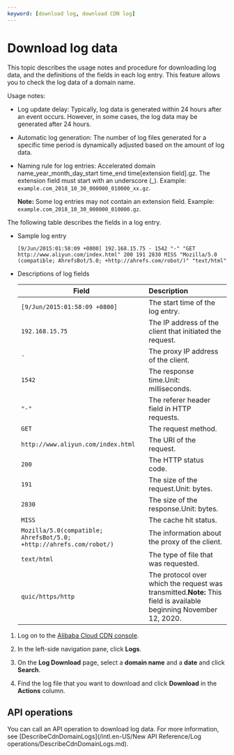 ```yaml
---
keyword: [download log, download CDN log]
---
```


# Download log data

This topic describes the usage notes and procedure for downloading log data, and the definitions of the fields in each log entry. This feature allows you to check the log data of a domain name.

Usage notes:

-   Log update delay: Typically, log data is generated within 24 hours after an event occurs. However, in some cases, the log data may be generated after 24 hours.
-   Automatic log generation: The number of log files generated for a specific time period is dynamically adjusted based on the amount of log data.
-   Naming rule for log entries: Accelerated domain name\_year\_month\_day\_start time\_end time\[extension field\].gz. The extension field must start with an underscore \(\_\). Example: `example.com_2018_10_30_000000_010000_xx.gz`.

    **Note:** Some log entries may not contain an extension field. Example: `example.com_2018_10_30_000000_010000.gz`.


The following table describes the fields in a log entry.

-   Sample log entry

    ```
    [9/Jun/2015:01:58:09 +0800] 192.168.15.75 - 1542 "-" "GET http://www.aliyun.com/index.html" 200 191 2830 MISS "Mozilla/5.0 (compatible; AhrefsBot/5.0; +http://ahrefs.com/robot/)" "text/html"
    ```

-   Descriptions of log fields

    |Field|Description|
    |-----|:----------|
    |`[9/Jun/2015:01:58:09 +0800]`|The start time of the log entry.|
    |`192.168.15.75`|The IP address of the client that initiated the request.|
    |`-`|The proxy IP address of the client.|
    |`1542`|The response time.Unit: milliseconds. |
    |`"-"`|The referer header field in HTTP requests.|
    |`GET`|The request method.|
    |`http://www.aliyun.com/index.html`|The URI of the request.|
    |`200`|The HTTP status code.|
    |`191`|The size of the request.Unit: bytes. |
    |`2830`|The size of the response.Unit: bytes. |
    |`MISS`|The cache hit status.|
    |`Mozilla/5.0(compatible; AhrefsBot/5.0; +http://ahrefs.com/robot/)`|The information about the proxy of the client.|
    |`text/html`|The type of file that was requested.|
    |`quic/https/http`|The protocol over which the request was transmitted.**Note:** This field is available beginning November 12, 2020. |


1.  Log on to the [Alibaba Cloud CDN console](https://cdn.console.aliyun.com).

2.  In the left-side navigation pane, click **Logs**.

3.  On the **Log Download** page, select a **domain name** and a **date** and click **Search**.

4.  Find the log file that you want to download and click **Download** in the **Actions** column.


## API operations

You can call an API operation to download log data. For more information, see [DescribeCdnDomainLogs](/intl.en-US/New API Reference/Log operations/DescribeCdnDomainLogs.md).

